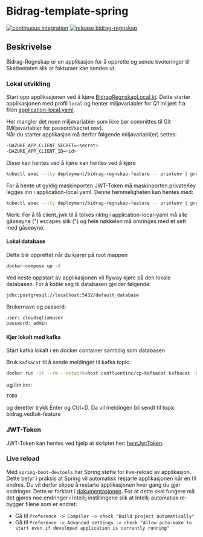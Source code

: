 # Bidrag-template-spring

[![continuous integration](https://github.com/navikt/bidrag-regnskap/actions/workflows/ci.yaml/badge.svg?branch=main)](https://github.com/navikt/bidrag-regnskap/actions/workflows/ci.yaml)
[![release bidrag-regnskap](https://github.com/navikt/bidrag-regnskap/actions/workflows/release.yaml/badge.svg)](https://github.com/navikt/bidrag-regnskap/actions/workflows/release.yaml)

## Beskrivelse
Bidrag-Regnskap er en applikasjon for å opprette og sende kvoteringer til Skatteetaten slik at fakturaer kan sendes ut.

### Lokal utvikling

Start opp applikasjonen ved å kjøre [BidragRegnskapLocal.kt](src/test/kotlin/no/nav/bidrag/regnskap/BidragRegnskapLocal.kt).
Dette starter applikasjonen med profil `local` og henter miljøvariabler for Q1 miljøet fra filen [application-local.yaml](src/test/resources/application-local.yaml).

Her mangler det noen miljøvariabler som ikke bør committes til Git (Miljøvariabler for passord/secret osv).<br/>
Når du starter applikasjon må derfor følgende miljøvariabl(er) settes:
```bash
-DAZURE_APP_CLIENT_SECRET=<secret>
-DAZURE_APP_CLIENT_ID=<id>
```
Disse kan hentes ved å kjøre kan hentes ved å kjøre
```bash
kubectl exec --tty deployment/bidrag-regnskap-feature -- printenv | grep -e AZURE_APP_CLIENT_ID -e AZURE_APP_CLIENT_SECRET
```

For å hente ut gyldig maskinporten JWT-Token må maskinporten.privateKey legges inn i application-local.yaml. Denne hemmeligheten kan hentes med:
```bash
kubectl exec --tty deployment/bidrag-regnskap-feature -- printenv | grep -e MASKINPORTEN_CLIENT_JWK
```
Merk: For å få client_jwk til å tolkes riktig i application-local-yaml må alle gåseøyne (") escapes slik (\") og hele nøkkelen må omringes med et sett med gåseøyne.

#### Lokal database
Dette blir opprettet når du kjører på root mappen
```bash
docker-compose up -d
```
Ved neste oppstart av applikasjonen vil flyway kjøre på den lokale databasen.
For å koble seg til databasen gjelder følgende:
```bash
jdbc:postgresql://localhost:5432/default_database
```
Brukernavn og passord:
```bash
user: cloudsqliamuser
password: admin 
```

#### Kjør lokalt med kafka
Start kafka lokalt i en docker container samtidig som databasen

Bruk `kafkacat` til å sende meldinger til kafka topic.
```bash
docker run -it --rm --network=host confluentinc/cp-kafkacat kafkacat -b 0.0.0.0:9092 -t bidrag.vedtak-feature -P
```
og lim inn:
```bash
TODO
```
og deretter trykk Enter og Ctrl+D. Da vil meldingen bli sendt til topic bidrag.vedtak-feature

### JWT-Token
JWT-Token kan hentes ved hjelp at skriptet her: [hentJwtToken](https://github.com/navikt/bidrag-dev/blob/main/scripts/hentJwtToken.sh).

### Live reload
Med `spring-boot-devtools` har Spring støtte for live-reload av applikasjon. Dette betyr i praksis at Spring vil automatisk restarte applikasjonen når en fil endres. Du vil derfor slippe å restarte applikasjonen hver gang du gjør endringer. Dette er forklart i [dokumentasjonen](https://docs.spring.io/spring-boot/docs/1.5.16.RELEASE/reference/html/using-boot-devtools.html#using-boot-devtools-restart).
For at dette skal fungere må det gjøres noe endringer i Intellij instillingene slik at Intellij automatisk re-bygger filene som er endret:

* Gå til `Preference -> Compiler -> check "Build project automatically"`
* Gå til `Preference -> Advanced settings -> check "Allow auto-make to start even if developed application is currently running"`